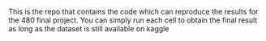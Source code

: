 This is the repo that contains the code which can reproduce the results for the 480 final project. You can simply run each cell to obtain the final result as long as the dataset is still available on kaggle

